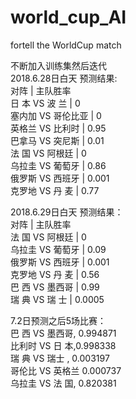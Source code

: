 # world_cup_AI
fortell the WorldCup match

不断加入训练集然后迭代  
2018.6.28日白天 预测结果:  
对阵 | 主队胜率  
日 本 VS 波  兰 | 0   
塞内加 VS 哥伦比亚 | 0   
英格兰 VS 比利时 | 0.95   
巴拿马 VS 突尼斯 | 0.01   
法 国 VS 阿根廷 | 0    
乌拉圭 VS 葡萄牙 | 0.86   
俄罗斯 VS 西班牙 | 0.001    
克罗地 VS 丹  麦 | 0.77

2018.6.29日白天 预测结果：  
对阵 | 主队胜率  
法 国 VS 阿根廷 | 0  
乌拉圭 VS 葡萄牙 | 0.09  
俄罗斯 VS 西班牙 | 0.001  
克罗地 VS 丹  麦 | 0.56  
巴  西 VS 墨西哥 | 0.99  
瑞  典 VS 瑞  士 | 0.0005

7.2日预测之后5场比赛：  
巴  西 VS 墨西哥, 0.994871  
比利时 VS 日 本,0.998338  
瑞  典 VS 瑞士 , 0.003197  
哥伦比 VS 英格兰 0.000737  
乌拉圭 VS 法 国, 0.820381


